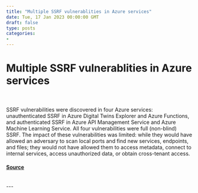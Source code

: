```yaml
---
title: "Multiple SSRF vulnerablities in Azure services"
date: Tue, 17 Jan 2023 00:00:00 GMT
draft: false
type: posts
categories: 
- 
---
```

# Multiple SSRF vulnerablities in Azure services

<br/>

<br/>
SSRF vulnerabilities were discovered in four Azure services: unauthenticated SSRF in Azure Digital Twins Explorer and Azure Functions, and authenticated SSRF in Azure API Management Service and Azure Machine Learning Service. All four vulnerabilities were full (non-blind) SSRF. The impact of these vulnerabilities was limited: while they would have allowed an adversary to scan local ports and find new services, endpoints, and files; they would not have allowed them to access metadata, connect to internal services, access unauthorized data, or obtain cross-tenant access.

#### [Source](https://www.cloudvulndb.org/azure-multiple-ssrf)

<br/>
---
